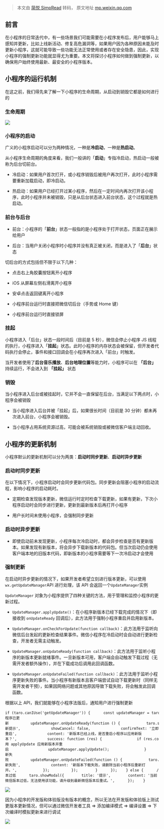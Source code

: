 > 本文由 [简悦 SimpRead](http://ksria.com/simpread/) 转码， 原文地址 [mp.weixin.qq.com](https://mp.weixin.qq.com/s/MYW0iiaDSoyWrKUDO7uM2g)

前言
--

在小程序的日常迭代中，有一些场景我们可能需要在小程序发布后，用户能够马上感知并更新，比如上线新活动、修复高危漏洞等，如果用户因为各种原因未能及时更新小程序，这就可能导致一些功能无法正常使用或者存在安全隐患，因此，实现小程序的强制更新功能就显得尤为重要。本文将探讨小程序如何做到强制更新，以确保用户始终使用最新、最安全的小程序版本。

小程序的运行机制
--------

在这之前，我们得先来了解一下小程序的生命周期，从启动到销毁它都是如何进行的

### 生命周期

![](https://mmbiz.qpic.cn/sz_mmbiz_png/aw5KtMic7pia4zNv2mK6Bl6BPK3NZuniaPPWIsQeuY7Jmao1bLWzYgmS6N0IfEiaDibDzDoa3flxFmYfibH06OpQhDvA/640?wx_fmt=png&from=appmsg)

### 小程序的启动

广义的小程序启动可以分为两种情况，一种是**冷启动**，一种是**热启动**。

从小程序生命周期的角度来看，我们一般讲的「**启动**」专指冷启动，热启动一般被称为后台切前台。

*   冷启动：如果用户首次打开，或小程序销毁后被用户再次打开，此时小程序需要重新加载启动，即冷启动。
    
*   热启动：如果用户已经打开过某小程序，然后在一定时间内再次打开该小程序，此时小程序并未被销毁，只是从后台状态进入前台状态，这个过程就是热启动。
    

### 前台与后台

*   前台：小程序的「**前台**」状态一般指的是小程序处于打开状态，页面正在展示给用户
    
*   后台：当用户关闭小程序时小程序并没有真正被关闭，而是进入了「**后台**」状态
    

切后台的方式包括但不限于以下几种：

*   点击右上角胶囊按钮离开小程序
    
*   iOS 从屏幕左侧右滑离开小程序
    
*   安卓点击返回键离开小程序
    
*   小程序前台运行时直接把微信切后台（手势或 Home 键）
    
*   小程序前台运行时直接锁屏
    

### 挂起

小程序进入「后台」状态一段时间后（目前是 5 秒），微信会停止小程序 JS 线程的执行，小程序进入「**挂起**」状态。此时小程序的内存状态会被保留，但开发者代码执行会停止，事件和接口回调会在小程序再次进入「前台」时触发。

当开发者使用了**后台音乐播放**、**后台地理位置**等能力时，小程序可以在 **「后台」** 持续运行，不会进入到 **「挂起」** 状态

### 销毁

当小程序进入后台或被挂起时，它并不会一直保留在后台，当满足以下两点时，小程序会被销毁

*   当小程序进入后台并被「挂起」后，如果很长时间（目前是 30 分钟）都未再次进入前台，小程序会被销毁。
    
*   当小程序占用系统资源过高，可能会被系统销毁或被微信客户端主动回收。
    

小程序的更新机制
--------

小程序默认的更新机制可以分为两类：**启动时同步更新**、**启动时异步更新**

### 启动时同步更新

在以下情况下，小程序启动时会同步更新代码包。同步更新会阻塞小程序的启动流程，影响小程序的启动耗时。

*   定期检查发现版本更新，微信运行时定时检查下载更新，如果有更新，下次小程序启动时会同步进行更新，更新到最新版本后再打开小程序
    
*   用户长时间未使用小程序，会强制同步更新
    

### 启动时异步更新

*   即使启动前未发现更新，小程序每次冷启动时，都会异步检查是否有更新版本。如果发现有新版本，将会异步下载新版本的代码包。但当次启动仍会使用客户端本地的旧版本代码，即新版本的小程序需要等下一次冷启动才会使用
    

### 强制更新

在启动时异步更新的情况下，如果开发者希望立刻进行版本更新，可以使用 `wx.getUpdateManager`API 进行处理，该 API 会返回一个`UpdateManager`实例

`UpdateManager` 对象为小程序提供了四种关键的方法，用于管理和监控小程序的更新过程。

*   `UpdateManager.applyUpdate()`：在小程序新版本已经下载完成的情况下（即接收到 `onUpdateReady` 回调后），此方法用于强制小程序重启并启用新版本。
    
*   `UpdateManager.onCheckForUpdate(function callback)`：此方法用于监听向微信后台发起的更新检查结果事件。微信小程序在冷启动时会自动进行更新检查，开发者无需主动触发。
    
*   `UpdateManager.onUpdateReady(function callback)`：此方法用于监听小程序的新版本更新就绪事件。一旦新版本可用，客户端会自动触发下载过程（无需开发者额外操作），并在下载成功后调用此回调函数。
    
*   `UpdateManager.onUpdateFailed(function callback)`：此方法用于监听小程序更新失败的事件。当小程序有新版本且客户端尝试自动下载更新时（同样无需开发者干预），如果因网络问题或其他原因导致下载失败，将会触发此回调函数。
    

根据以上 API，我们就能够在小程序法版后，通知用户进行强制更新

```
if (taro.canIUse('getUpdateManager')) {      const updateManager = taro.getUpdateManager();      updateManager.onCheckForUpdate(function (res) {        console.log('onCheckForUpdate====', res);        if (res.hasUpdate) {          // 小程序已更新          updateManager.onUpdateReady(function () {            taro.showModal({              title: '更新提示',              showCancel: false,              confirmText: '立即重启',              content: '新版本已经上线，是否重启小程序以应用新版本？',              success: function (res) {                if (res.confirm) {                  // 调用 applyUpdate 应用新版本并重启                  updateManager.applyUpdate();                }              }            });          });          // 更新失败          updateManager.onUpdateFailed(function () {            taro.showModal({              title: '更新失败',              content: '新版本下载失败，请删除当前小程序后重新打开。',            });          });        }      });    } else {      // 版本过低      taro.showModal({        title: '提示',        content: '当前微信版本过低，无法使用该功能，请升级到最新微信版本后重试。',      });    }
```

![](https://mmbiz.qpic.cn/sz_mmbiz_gif/aw5KtMic7pia4zNv2mK6Bl6BPK3NZuniaPP1tKW1EU7KNXj4uyB3aJH8Go5bWl8rutrGwiaMTmuHFETh4VwrJZXOgQ/640?wx_fmt=gif&from=appmsg)

因为小程序的开发版和体验版没有版本的概念，所以无法在开发版和体验版上测试更版本更新情况，但可以通过微信开发者工具 => 添加编译模式 => 编译设置 => 下次编译时模拟更新来进行调试

![](https://mmbiz.qpic.cn/sz_mmbiz_png/aw5KtMic7pia4zNv2mK6Bl6BPK3NZuniaPP7cfCbiaOgwNjgpQzUert9F5VIeT6vkoBx6gfCtrrMVvZkXpEwT4wqAg/640?wx_fmt=png&from=appmsg)